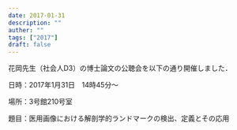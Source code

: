 ```yaml
---
date: 2017-01-31
description: ""
auther: ""
tags: ["2017"]
draft: false
---
```

花岡先生（社会人D3）の博士論文の公聴会を以下の通り開催しました．

日時：2017年1月31日　14時45分～

場所：3号館210号室

題目：医用画像における解剖学的ランドマークの検出、定義とその応用
